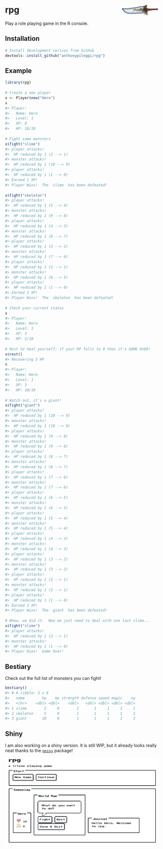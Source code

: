 
<!-- README.md is generated from README.Rmd. Please edit that file -->
rpg <img src="man/figures/logo.svg" align="right" alt="" width="120" />
=======================================================================

Play a role playing game in the R console.

Installation
------------

``` r
# Install development version from GitHub
devtools::install_github("anthonypileggi/rpg")
```

Example
-------

``` r
library(rpg)

# Create a new player
x <- Player$new("Hero")
x
#> Player: 
#>   Name: Hero
#>   Level: 1
#>   XP: 0
#>   HP: 10/10

# Fight some monsters
x$fight("slime")
#> player attacks!
#>  HP reduced by 1 (2 --> 1)
#> monster attacks!
#>  HP reduced by 1 (10 --> 9)
#> player attacks!
#>  HP reduced by 1 (1 --> 0)
#> Earned 1 XP!
#> Player Wins!  The  slime  has been defeated!

x$fight("skeleton")
#> player attacks!
#>  HP reduced by 1 (5 --> 4)
#> monster attacks!
#>  HP reduced by 1 (9 --> 8)
#> player attacks!
#>  HP reduced by 1 (4 --> 3)
#> monster attacks!
#>  HP reduced by 1 (8 --> 7)
#> player attacks!
#>  HP reduced by 1 (3 --> 2)
#> monster attacks!
#>  HP reduced by 1 (7 --> 6)
#> player attacks!
#>  HP reduced by 1 (2 --> 1)
#> monster attacks!
#>  HP reduced by 1 (6 --> 5)
#> player attacks!
#>  HP reduced by 1 (1 --> 0)
#> Earned 2 XP!
#> Player Wins!  The  skeleton  has been defeated!

# Check your current status
x
#> Player: 
#>   Name: Hero
#>   Level: 1
#>   XP: 3
#>   HP: 5/10

# Rest to heal yourself; if your HP falls to 0 then it's GAME OVER!
x$rest()
#> Recovering 5 HP
x
#> Player: 
#>   Name: Hero
#>   Level: 1
#>   XP: 3
#>   HP: 10/10

# Watch out, it's a giant!
x$fight("giant")
#> player attacks!
#>  HP reduced by 1 (10 --> 9)
#> monster attacks!
#>  HP reduced by 1 (10 --> 9)
#> player attacks!
#>  HP reduced by 1 (9 --> 8)
#> monster attacks!
#>  HP reduced by 1 (9 --> 8)
#> player attacks!
#>  HP reduced by 1 (8 --> 7)
#> monster attacks!
#>  HP reduced by 1 (8 --> 7)
#> player attacks!
#>  HP reduced by 1 (7 --> 6)
#> monster attacks!
#>  HP reduced by 1 (7 --> 6)
#> player attacks!
#>  HP reduced by 1 (6 --> 5)
#> monster attacks!
#>  HP reduced by 1 (6 --> 5)
#> player attacks!
#>  HP reduced by 1 (5 --> 4)
#> monster attacks!
#>  HP reduced by 1 (5 --> 4)
#> player attacks!
#>  HP reduced by 1 (4 --> 3)
#> monster attacks!
#>  HP reduced by 1 (4 --> 3)
#> player attacks!
#>  HP reduced by 1 (3 --> 2)
#> monster attacks!
#>  HP reduced by 1 (3 --> 2)
#> player attacks!
#>  HP reduced by 1 (2 --> 1)
#> monster attacks!
#>  HP reduced by 1 (2 --> 1)
#> player attacks!
#>  HP reduced by 1 (1 --> 0)
#> Earned 3 XP!
#> Player Wins!  The  giant  has been defeated!

# Whew, we did it.  Now we just need to deal with one last slime...
x$fight("slime")
#> player attacks!
#>  HP reduced by 1 (2 --> 1)
#> monster attacks!
#>  HP reduced by 1 (1 --> 0)
#> Player Dies!  Game Over!
```

Bestiary
--------

Check out the full list of monsters you can fight!

``` r
bestiary()
#> # A tibble: 3 x 8
#>   name        hp    mp strength defense speed magic    xp
#>   <chr>    <dbl> <dbl>    <dbl>   <dbl> <dbl> <dbl> <dbl>
#> 1 slime        2     0        1       1     1     1     1
#> 2 skeleton     5     0        1       1     1     1     2
#> 3 giant       10     0        1       1     1     1     3
```

Shiny
-----

I am also working on a shiny version. It is still WIP, but it already looks really neat thanks to the [`nessy`](https://github.com/ColinFay/nessy) package!

![](shiny-example.png)
